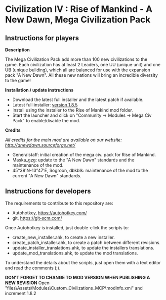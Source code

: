 # Civilization IV : Rise of Mankind - A New Dawn, Mega Civilization Pack

## Instructions for players

**Description**

The Mega Civilization Pack add more than 100 new civilizations to the game. Each civilization has at least 2 Leaders, one UU (unique unit) and one UB (unique building), which all are balanced for use with the expansion pack "A New Dawn". All these new nations will bring an incredible diversity to the game!

**Installation / update instructions**

- Download the latest full installer and the latest patch if available.
- Latest full installer: [version 1.8.5](https://sourceforge.net/projects/anewdawn/files/MegaCivPack/rand_mcp_full_installer_2017-04_1.8.5.exe/download)
- Install using the installer to the Rise of Mankind mod folder.
- Start the launcher and click on "Community -> Modules -> Mega Civ Pack" to enable/disable the mod.

**Credits**

_All credits for the main mod are available on our website: http://anewdawn.sourceforge.net/_

- Generalstaff: initial creation of the mega civ. pack for Rise of Mankind.
- Maska_gzg: update to the "A New Dawn" standards and the maintenance of the mod.
- 45°38'N-13°47'E, Sogroon, dbkblk: maintenance of the mod to the current "A New Dawn" standards.

## Instructions for developers

The requirements to contribute to this repository are:

- Autohotkey, https://autohotkey.com/
- git, https://git-scm.com/

Once Autohotkey is installed, just double-click the scripts to:

- create_new_installer.ahk, to create a new installer.
- create_patch_installer.ahk, to create a patch between different revisions.
- update_installer_translations.ahk, to update the installers translations.
- update_mod_translations.ahk, to update the mod translations.

To understand the details about the scripts, just open them with a text editor and read the comments (;).

**DON'T FORGET TO CHANGE TO MOD VERSION WHEN PUBLISHING A NEW REVISION**
Open "files\Assets\Modules\Custom_Civilizations_MCP\modInfo.xml" and increment <version>1.8.2</version>
